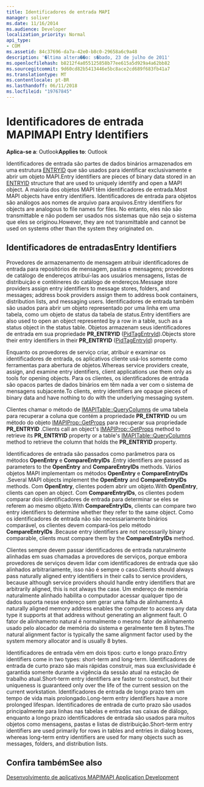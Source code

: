 ```yaml
---
title: Identificadores de entrada MAPI
manager: soliver
ms.date: 11/16/2014
ms.audience: Developer
localization_priority: Normal
api_type:
- COM
ms.assetid: 84c37696-da7a-42e0-b8c0-29658a6c9a48
description: '�ltima altera��o: s�bado, 23 de julho de 2011'
ms.openlocfilehash: b8212f4a055125858b77ee615a5d929a4a62bb82
ms.sourcegitcommit: 9d60cd82b5413446e5bc8ace2cd689f683fb41a7
ms.translationtype: MT
ms.contentlocale: pt-BR
ms.lasthandoff: 06/11/2018
ms.locfileid: "19767845"
---
```

# <a name="mapi-entry-identifiers"></a><span data-ttu-id="9f3ae-103">Identificadores de entrada MAPI</span><span class="sxs-lookup"><span data-stu-id="9f3ae-103">MAPI Entry Identifiers</span></span>

  
  
<span data-ttu-id="9f3ae-104">**Aplica-se a**: Outlook</span><span class="sxs-lookup"><span data-stu-id="9f3ae-104">**Applies to**: Outlook</span></span> 
  
<span data-ttu-id="9f3ae-105">Identificadores de entrada são partes de dados binários armazenados em uma estrutura [ENTRYID](entryid.md) que são usados para identificar exclusivamente e abrir um objeto MAPI.</span><span class="sxs-lookup"><span data-stu-id="9f3ae-105">Entry identifiers are pieces of binary data stored in an [ENTRYID](entryid.md) structure that are used to uniquely identify and open a MAPI object.</span></span> <span data-ttu-id="9f3ae-106">A maioria dos objetos MAPI têm identificadores de entrada.</span><span class="sxs-lookup"><span data-stu-id="9f3ae-106">Most MAPI objects have entry identifiers.</span></span> <span data-ttu-id="9f3ae-107">Identificadores de entrada para objetos são análogos aos nomes de arquivo para arquivos.</span><span class="sxs-lookup"><span data-stu-id="9f3ae-107">Entry identifiers for objects are analogous to file names for files.</span></span> <span data-ttu-id="9f3ae-108">No entanto, eles não são transmittable e não podem ser usados nos sistemas que não seja o sistema que eles se originou.</span><span class="sxs-lookup"><span data-stu-id="9f3ae-108">However, they are not transmittable and cannot be used on systems other than the system they originated on.</span></span> 
  
## <a name="entry-identifiers"></a><span data-ttu-id="9f3ae-109">Identificadores de entradas</span><span class="sxs-lookup"><span data-stu-id="9f3ae-109">Entry Identifiers</span></span>

<span data-ttu-id="9f3ae-110">Provedores de armazenamento de mensagem atribuir identificadores de entrada para repositórios de mensagem, pastas e mensagens; provedores de catálogo de endereços atribuí-las aos usuários mensagens, listas de distribuição e contêineres do catálogo de endereços.</span><span class="sxs-lookup"><span data-stu-id="9f3ae-110">Message store providers assign entry identifiers to message stores, folders, and messages; address book providers assign them to address book containers, distribution lists, and messaging users.</span></span> <span data-ttu-id="9f3ae-111">Identificadores de entrada também são usados para abrir um objeto representado por uma linha em uma tabela, como um objeto de status da tabela de status.</span><span class="sxs-lookup"><span data-stu-id="9f3ae-111">Entry identifiers are also used to open an object represented by a row in a table, such as a status object in the status table.</span></span> <span data-ttu-id="9f3ae-112">Objetos armazenam seus identificadores de entrada em sua propriedade **PR_ENTRYID** ([PidTagEntryId](pidtagentryid-canonical-property.md)).</span><span class="sxs-lookup"><span data-stu-id="9f3ae-112">Objects store their entry identifiers in their **PR_ENTRYID** ([PidTagEntryId](pidtagentryid-canonical-property.md)) property.</span></span> 
  
<span data-ttu-id="9f3ae-113">Enquanto os provedores de serviço criar, atribuir e examinar os identificadores de entrada, os aplicativos cliente usá-los somente como ferramentas para abertura de objetos.</span><span class="sxs-lookup"><span data-stu-id="9f3ae-113">Whereas service providers create, assign, and examine entry identifiers, client applications use them only as tools for opening objects.</span></span> <span data-ttu-id="9f3ae-114">Para os clientes, os identificadores de entrada são opacos partes de dados binários em têm nada a ver com o sistema de mensagens subjacente.</span><span class="sxs-lookup"><span data-stu-id="9f3ae-114">To clients, entry identifiers are opaque pieces of binary data and have nothing to do with the underlying messaging system.</span></span> 
  
<span data-ttu-id="9f3ae-115">Clientes chamar o método de [IMAPITable::QueryColumns](imapitable-querycolumns.md) de uma tabela para recuperar a coluna que contém a propriedade **PR_ENTRYID** ou um método do objeto [IMAPIProp::GetProps](imapiprop-getprops.md) para recuperar sua propriedade **PR_ENTRYID** .</span><span class="sxs-lookup"><span data-stu-id="9f3ae-115">Clients call an object's [IMAPIProp::GetProps](imapiprop-getprops.md) method to retrieve its **PR_ENTRYID** property or a table's [IMAPITable::QueryColumns](imapitable-querycolumns.md) method to retrieve the column that holds the **PR_ENTRYID** property.</span></span> 
  
<span data-ttu-id="9f3ae-116">Identificadores de entrada são passados como parâmetros para os métodos **OpenEntry** e **CompareEntryIDs** .</span><span class="sxs-lookup"><span data-stu-id="9f3ae-116">Entry identifiers are passed as parameters to the **OpenEntry** and **CompareEntryIDs** methods.</span></span> <span data-ttu-id="9f3ae-117">Vários objetos MAPI implementam os métodos **OpenEntry** e **CompareEntryIDs** .</span><span class="sxs-lookup"><span data-stu-id="9f3ae-117">Several MAPI objects implement the **OpenEntry** and **CompareEntryIDs** methods.</span></span> <span data-ttu-id="9f3ae-118">Com **OpenEntry**, clientes podem abrir um objeto.</span><span class="sxs-lookup"><span data-stu-id="9f3ae-118">With **OpenEntry**, clients can open an object.</span></span> <span data-ttu-id="9f3ae-119">Com **CompareEntryIDs**, os clientes podem comparar dois identificadores de entrada para determinar se eles se referem ao mesmo objeto.</span><span class="sxs-lookup"><span data-stu-id="9f3ae-119">With **CompareEntryIDs**, clients can compare two entry identifiers to determine whether they refer to the same object.</span></span> <span data-ttu-id="9f3ae-120">Como os identificadores de entrada não são necessariamente binários comparável, os clientes devem compará-los pelo método **CompareEntryIDs** .</span><span class="sxs-lookup"><span data-stu-id="9f3ae-120">Because entry identifiers are not necessarily binary comparable, clients must compare them by the **CompareEntryIDs** method.</span></span> 
  
<span data-ttu-id="9f3ae-121">Clientes sempre devem passar identificadores de entrada naturalmente alinhadas em suas chamadas a provedores de serviços, porque embora provedores de serviços devem lidar com identificadores de entrada que são alinhados arbitrariamente, isso não é sempre o caso.</span><span class="sxs-lookup"><span data-stu-id="9f3ae-121">Clients should always pass naturally aligned entry identifiers in their calls to service providers, because although service providers should handle entry identifiers that are arbitrarily aligned, this is not always the case.</span></span> <span data-ttu-id="9f3ae-122">Um endereço de memória naturalmente alinhado habilita o computador acessar qualquer tipo de dados suporta nesse endereço sem gerar uma falha de alinhamento.</span><span class="sxs-lookup"><span data-stu-id="9f3ae-122">A naturally aligned memory address enables the computer to access any data type it supports at that address without generating an alignment fault.</span></span> <span data-ttu-id="9f3ae-123">O fator de alinhamento natural é normalmente o mesmo fator de alinhamento usado pelo alocador de memória do sistema e geralmente tem 8 bytes.</span><span class="sxs-lookup"><span data-stu-id="9f3ae-123">The natural alignment factor is typically the same alignment factor used by the system memory allocator and is usually 8 bytes.</span></span>
  
<span data-ttu-id="9f3ae-124">Identificadores de entrada vêm em dois tipos: curto e longo prazo.</span><span class="sxs-lookup"><span data-stu-id="9f3ae-124">Entry identifiers come in two types: short-term and long-term.</span></span> <span data-ttu-id="9f3ae-125">Identificadores de entrada de curto prazo são mais rápidas construir, mas sua exclusividade é garantida somente durante a vigência da sessão atual na estação de trabalho atual.</span><span class="sxs-lookup"><span data-stu-id="9f3ae-125">Short-term entry identifiers are faster to construct, but their uniqueness is guaranteed only over the life of the current session on the current workstation.</span></span> <span data-ttu-id="9f3ae-126">Identificadores de entrada de longo prazo tem um tempo de vida mais prolongado.</span><span class="sxs-lookup"><span data-stu-id="9f3ae-126">Long-term entry identifiers have a more prolonged lifespan.</span></span> <span data-ttu-id="9f3ae-127">Identificadores de entrada de curto prazo são usados principalmente para linhas nas tabelas e entradas nas caixas de diálogo, enquanto a longo prazo identificadores de entrada são usados para muitos objetos como mensagens, pastas e listas de distribuição.</span><span class="sxs-lookup"><span data-stu-id="9f3ae-127">Short-term entry identifiers are used primarily for rows in tables and entries in dialog boxes, whereas long-term entry identifiers are used for many objects such as messages, folders, and distribution lists.</span></span>
  
## <a name="see-also"></a><span data-ttu-id="9f3ae-128">Confira também</span><span class="sxs-lookup"><span data-stu-id="9f3ae-128">See also</span></span>



[<span data-ttu-id="9f3ae-129">Desenvolvimento de aplicativos MAPI</span><span class="sxs-lookup"><span data-stu-id="9f3ae-129">MAPI Application Development</span></span>](mapi-application-development.md)


